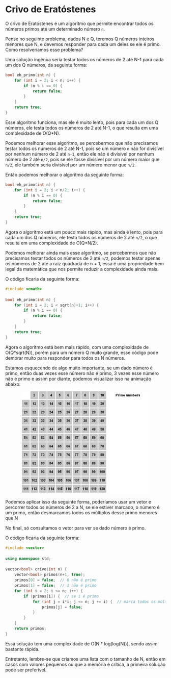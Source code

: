 # Crivo de Eratóstenes

O crivo de Eratóstenes é um algoritmo que permite encontrar todos os números primos até um determinado número `n`.

Pense no seguinte problema, dados N e Q, teremos Q números inteiros menores que N, e devemos responder para cada um deles se ele é primo. Como resolveríamos esse problema?

Uma solução ingênua seria testar todos os números de 2 até N-1 para cada um dos Q números, da seguinte forma:

```cpp
bool eh_primo(int n) {
    for (int i = 2; i < n; i++) {
        if (n % i == 0) {
            return false;
        }
    }
    return true;
}
```

Esse algoritmo funciona, mas ele é muito lento, pois para cada um dos Q números, ele testa todos os números de 2 até N-1, o que resulta em uma complexidade de O(Q*N).

Podemos melhorar esse algoritmo, se percebermos que não precisamos testar todos os números de 2 até N-1, pois se um número `n` não for divisível por nenhum número de 2 até `n-1`, então ele não é divisível por nenhum número de 2 até `n/2`, pois se ele fosse divisível por um número maior que `n/2`, ele também seria divisível por um número menor que `n/2`.

Então podemos melhorar o algoritmo da seguinte forma:

```cpp
bool eh_primo(int n) {
    for (int i = 2; i < n/2; i++) {
        if (n % i == 0) {
            return false;
        }
    }
    return true;
}
```

Agora o algoritmo está um pouco mais rápido, mas ainda é lento, pois para cada um dos Q números, ele testa todos os números de 2 até `n/2`, o que resulta em uma complexidade de O(Q*N/2).

Podemos melhorar ainda mais esse algoritmo, se percebermos que não precisamos testar todos os números de 2 até `n/2`, podemos testar apenas os números de 2 até a raiz quadrada de n + 1, essa é uma propriedade bem legal da matemática que nos permite reduzir a complexidade ainda mais.

O código ficaria da seguinte forma:

```cpp
#include <cmath>

bool eh_primo(int n) {
    for (int i = 2; i < sqrt(n)+1; i++) {
        if (n % i == 0) {
            return false;
        }
    }
    return true;
}
```

Agora o algoritmo está bem mais rápido, com uma complexidade de O(Q*sqrt(N)), porém para um número Q muito grande, esse código pode demorar muito para responder para todos os N números.

Estamos esquecendo de algo muito importante, se um dado número é primo, então duas vezes esse número não é primo, 3 vezes esse número não é primo e assim por diante, podemos visualizar isso na animação abaixo:

<p align='center'>
<img src='../assets/crivo.gif' width=400>
</p>

Podemos aplicar isso da seguinte forma, poderíamos usar um vetor e percorrer todos os números de 2 a N, se ele estiver marcado, o número é um primo, então desmarcamos todos os múltiplos desse primo menores que N  

No final, só consultamos o vetor para ver se dado número é primo.

O código ficaria da seguinte forma:

```cpp
#include <vector>

using namespace std;

vector<bool> crivo(int n) {
    vector<bool> primos(n+1, true);
    primos[0] = false;  // 0 não é primo
    primos[1] = false;  // 1 não é primo
    for (int i = 2; i <= n; i++) {
        if (primos[i]) {  // se i é primo
            for (int j = i*i; j <= n; j += i) {  // marca todos os múltiplos de i como não primos
                primos[j] = false;
            }
        }
    }
    return primos;
}
```

Essa solução tem uma complexidade de O(N * log(log(N))), sendo assim bastante rápida.

Entretanto, lembre-se que criamos uma lista com o tamanho de N, então em casos com valores pequenos ou que a memória é crítica, a primeira solução pode ser preferível.
